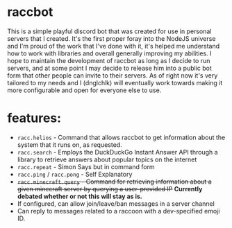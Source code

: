 # raccbot

This is a simple playful discord bot that was created for use in personal servers that I created.
It's the first proper foray into the NodeJS universe and I'm proud of the work that I've done with it, it's helped me understand how to work with libraries and overall generally improving my abilities. I hope to maintain the development of raccbot as long as I decide to run servers, and at some point I may decide to release him into a public bot form that other people can invite to their servers. As of right now it's very tailored to my needs and I (dnglchlk) will eventually work towards making it more configurable and open for everyone else to use.

# features:

- `racc.helios` - Command that allows raccbot to get information about the system that it runs on, as requested.
- `racc.search` - Employs the DuckDuckGo Instant Answer API through a library to retrieve answers about popular topics on the internet
- `racc.repeat` - Simon Says but in command form
- `racc.ping` / `racc.pong` - Self Explanatory
- ~~`racc.minecraft.query` - Command for retrieving information about a given minecraft server by querying a user-provided IP~~ **Currently debated whether or not this will stay as is.**
- If configured, can allow join/leave/ban messages in a server channel 
- Can reply to messages related to a raccoon with a dev-specified emoji ID.

